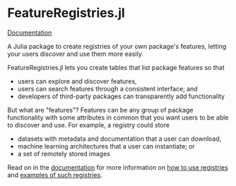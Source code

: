 # FeatureRegistries.jl

[Documentation](http://lorenzoh.github.io/FeatureRegistries.jl/dev/i)

A Julia package to create registries of your own package's features, letting your users discover and use them more easily.

FeatureRegistries.jl lets you create tables that list package features so that

- users can explore and discover features,
- users can search features through a consistent interface; and
- developers of third-party packages can transparently add functionality

But what are "features"? Features can be any group of package functionality with some attributes in common that you want users to be able to discover and use. For example, a registry could store

- datasets with metadata and documentation that a user can download,
- machine learning architectures that a user can instantiate; or
- a set of remotely stored images


Read on in the [documentation](http://lorenzoh.github.io/FeatureRegistries.jl/dev/i) for more information on [how to use registries](docs/using.md) and [examples of such registries](docs/examples.md).
